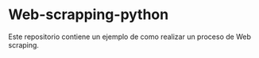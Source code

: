 # Web-scrapping-python
Este repositorio contiene un ejemplo de como realizar un proceso de Web scraping.
